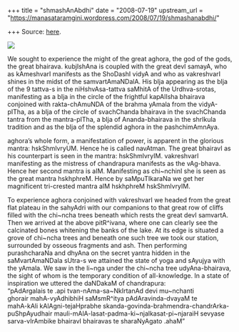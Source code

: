+++
title = "shmashAnAbdhi"
date = "2008-07-19"
upstream_url = "https://manasataramgini.wordpress.com/2008/07/19/shmashanabdhi/"

+++
Source: [here](https://manasataramgini.wordpress.com/2008/07/19/shmashanabdhi/).

[![](https://i2.wp.com/farm4.static.flickr.com/3154/2681760758_fe455fff47_o.jpg)](http://farm4.static.flickr.com/3154/2681760758_fe455fff47_o.jpg)

We sought to experience the might of the great aghora, the god of the
gods, the great bhairava. kubjIshAna is coupled with the great devI
samayA, who as kAmeshvarI manifests as the ShoDashI vidyA and who as
vakreshvarI shines in the midst of the samvartAmaNDalA. His bIja
appearing as the bIja of the 9 tattva-s in the niHshvAsa-tattva saMhitA
of the Urdhva-srotas, manifesting as a bIja in the circle of the
frightful kapAlIsha bhairava conjoined with rakta-chAmuNDA of the brahma
yAmala from the vidyA-pITha, as a bIja of the circle of svachChanda
bhairava in the svachChanda tantra from the mantra-pITha, a bIja of
Ananda-bhairava in the shrIkula tradition and as the bIja of the
splendid aghora in the pashchimAmnAya.

aghora’s whole form, a manifestation of power, is apparent in the
glorious mantra: hskShmlvryUM. Hence he is called navAtman. The great
bhairavI as his counterpart is seen in the mantra: hskShmlvryIM.
vakreshvarI manifesting as the mistress of chandrapura manifests as the
vAg-bhava. Hence her second mantra is aIM. Manifesting as chi\~nchinI
she is seen as the great mantra hskhphreM. Hence by saMpuTIkaraNa we get
her magnificent tri-crested mantra aIM hskhphreM hskShmlvryIM.

To experience aghora conjoined with vakreshvarI we headed from the great
flat plateau in the sahyAdri with our companions to that great row of
cliffs filled with the chi\~ncha trees beneath which rests the great
devI samvartA. Then we arrived at the above pitR^ivana, where one can
clearly see the calcinated bones whitening the banks of the lake. At its
edge is situated a grove of chi\~ncha trees and beneath one such tree we
took our station, surrounded by osseous fragments and ash. Then
performing purashcharaNa and dhyAna on the secret yantra hidden in the
saMvartAmaNDala sUtra-s we attained the state of yoga and sAyujya with
the yAmala. We saw in the li\~nga under the chi\~ncha tree
udyAna-bhairava, the sight of whom is the temporary condition of
all-knowledge. In a state of inspiration we uttered the daNDakaM of
chandrapura:  
“pAdArgalais te .api tvan-nAma-sa\~NkIrtanAd devi mu\~nchanti  
ghorair mahA-vyAdhibhiH saMsmR^itya pAdAravinda-dvayaM te  
mahA-kAli kAlAgni-tejaHprabhe skanda-govinda-brahmendra-chandrArka-  
puShpAyudhair mauli-mAlA-lasat-padma-ki\~njalkasat-pi\~njaraiH sevyase  
sarva-vIrAmbike bhairavI bhairavas te sharaNyAgato .ahaM”

